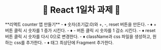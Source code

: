 <h1 align="center">🐳 React 1일차 과제 🐳</h1>
**리액트 counter 앱 만들기**
- ♦️ 숫자(초기값:0)와 +, -, reset 버튼을 만든다.
- ♦️ + 버튼 클릭 시 숫자를 1 증가 시킨다.
- ♦️ - 버튼 클릭 시 숫자를 1 감소 시킨다.
- ♦️ reset 버튼 클릭 시 숫자를 다시 0으로 변경한다.
- ♦️ className과 css 파일을 생성하고, 원하는 css를 추가한다.
- ♦️ 태그 최상단에 Fragment 추가한다.
